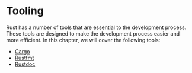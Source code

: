 # Tooling
Rust has a number of tools that are essential to the development process. These tools are designed to make the development process easier and more efficient. In this chapter, we will cover the following tools:
- [Cargo](tooling/cargo.md)
- [Rustfmt](tooling/rustfmt.md)
- [Rustdoc](tooling/rustdoc.md)